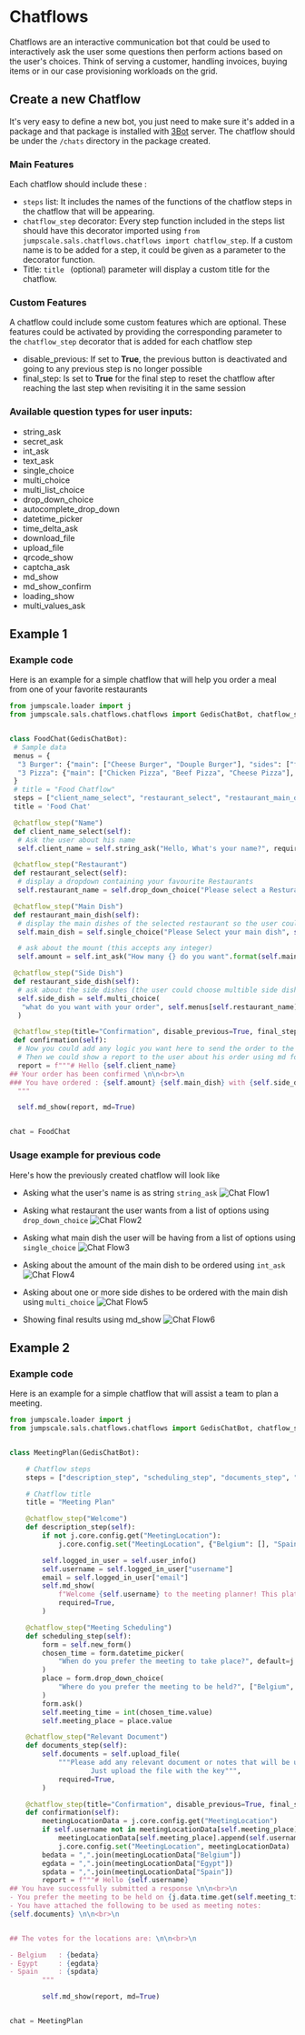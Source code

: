 # Chatflows


Chatflows are an interactive communication bot that could be used to interactively ask the user some questions then perform actions based on the user's choices. Think of serving a customer, handling invoices, buying items or in our case provisioning workloads on the grid.

## Create a new Chatflow

It's very easy to define a new bot, you just need to make sure it's added in a package and that package is installed with [3Bot](threefold__3bot_def) server. The chatflow should be under the `/chats` directory in the package created.

### Main Features
Each chatflow should include these :
- `steps` list:
 It includes the names of the functions of the chatflow steps in the chatflow that will be appearing.
- `chatflow_step` decorator:
 Every step function included in the steps list should have this decorator imported using `from jumpscale.sals.chatflows.chatflows import chatflow_step`. If a custom name is to be added for a step, it could be given as a parameter to the decorator function.
- Title:
 `title ` (optional) parameter will display a custom title for the chatflow.

### Custom Features

A chatflow could include some custom features which are optional. These features could be activated by providing the corresponding parameter to the `chatflow_step` decorator that is added for each chatflow step

- disable_previous:
 If set to **True**, the previous button is deactivated and going to any previous step is no longer possible
- final_step:
 Is set to **True** for the final step to reset the chatflow after reaching the last step when revisiting it in the same session

### Available question types for user inputs:

- string_ask
- secret_ask
- int_ask
- text_ask
- single_choice
- multi_choice
- multi_list_choice
- drop_down_choice
- autocomplete_drop_down
- datetime_picker
- time_delta_ask
- download_file
- upload_file
- qrcode_show
- captcha_ask
- md_show
- md_show_confirm
- loading_show
- multi_values_ask


## Example 1

### Example code
Here is an example for a simple chatflow that will help you order a meal from one of your favorite restaurants

```python
from jumpscale.loader import j
from jumpscale.sals.chatflows.chatflows import GedisChatBot, chatflow_step


class FoodChat(GedisChatBot):
 # Sample data
 menus = {
  "3 Burger": {"main": ["Cheese Burger", "Douple Burger"], "sides": ["fries", "Onion rings"]},
  "3 Pizza": {"main": ["Chicken Pizza", "Beef Pizza", "Cheese Pizza"], "sides": ["fries", "Cheese"]},
 }
 # title = "Food Chatflow"
 steps = ["client_name_select", "restaurant_select", "restaurant_main_dish", "restaurant_side_dish", "confirmation"]
 title = 'Food Chat'

 @chatflow_step("Name")
 def client_name_select(self):
  # Ask the user about his name
  self.client_name = self.string_ask("Hello, What's your name?", required=True)

 @chatflow_step("Restaurant")
 def restaurant_select(self):
  # display a dropdown containing your favourite Restaurants
  self.restaurant_name = self.drop_down_choice("Please select a Resturant", list(self.menus.keys()))

 @chatflow_step("Main Dish")
 def restaurant_main_dish(self):
  # display the main dishes of the selected restaurant so the user could choose only one dish
  self.main_dish = self.single_choice("Please Select your main dish", self.menus[self.restaurant_name]["main"])

  # ask about the mount (this accepts any integer)
  self.amount = self.int_ask("How many {} do you want".format(self.main_dish))

 @chatflow_step("Side Dish")
 def restaurant_side_dish(self):
  # ask about the side dishes (the user could choose multible side dishes)
  self.side_dish = self.multi_choice(
   "what do you want with your order", self.menus[self.restaurant_name]["sides"]
  )

 @chatflow_step(title="Confirmation", disable_previous=True, final_step=True)
 def confirmation(self):
  # Now you could add any logic you want here to send the order to the restaurant
  # Then we could show a report to the user about his order using md format
  report = f"""# Hello {self.client_name}
## Your order has been confirmed \n\n<br>\n
### You have ordered : {self.amount} {self.main_dish} with {self.side_dish}
  """

  self.md_show(report, md=True)


chat = FoodChat

```

### Usage example for previous code
<!-- # TODO Describe chatflows more include step configurations like last step and previous-->

Here's how the previously created chatflow will look like

- Asking what the user's name is as string `string_ask`
![Chat Flow1](sdk__chat1.png  )

- Asking what restaurant the user wants from a list of options using `drop_down_choice`
![Chat Flow2](sdk__chat2.png  )

- Asking what main dish the user will be having from a list of options using `single_choice`
![Chat Flow3](sdk__chat3.png  )

- Asking about the amount of the main dish to be ordered using `int_ask`
![Chat Flow4](sdk__chat4.png  )

- Asking about one or more side dishes to be ordered with the main dish using `multi_choice`
![Chat Flow5](sdk__chat5.png  )

- Showing final results using md_show
![Chat Flow6](sdk__chat6.png  )


## Example 2

### Example code
Here is an example for a simple chatflow that will assist a team to plan a meeting.

```python
from jumpscale.loader import j
from jumpscale.sals.chatflows.chatflows import GedisChatBot, chatflow_step


class MeetingPlan(GedisChatBot):

    # Chatflow steps
    steps = ["description_step", "scheduling_step", "documents_step", "confirmation"]

    # Chatflow title
    title = "Meeting Plan"

    @chatflow_step("Welcome")
    def description_step(self):
        if not j.core.config.get("MeetingLocation"):
            j.core.config.set("MeetingLocation", {"Belgium": [], "Spain": [], "Egypt": []})

        self.logged_in_user = self.user_info()
        self.username = self.logged_in_user["username"]
        email = self.logged_in_user["email"]
        self.md_show(
            f"Welcome {self.username} to the meeting planner! This platform will be used to plan and gather required information for the next meeting.",
            required=True,
        )

    @chatflow_step("Meeting Scheduling")
    def scheduling_step(self):
        form = self.new_form()
        chosen_time = form.datetime_picker(
            "When do you prefer the meeting to take place?", default=j.data.time.get().timestamp, required=True
        )
        place = form.drop_down_choice(
            "Where do you prefer the meeting to be held?", ["Belgium", "Spain", "Egypt"], required=True
        )
        form.ask()
        self.meeting_time = int(chosen_time.value)
        self.meeting_place = place.value

    @chatflow_step("Relevant Document")
    def documents_step(self):
        self.documents = self.upload_file(
            """Please add any relevant document or notes that will be used in the meeting
                    Just upload the file with the key""",
            required=True,
        )

    @chatflow_step(title="Confirmation", disable_previous=True, final_step=True)
    def confirmation(self):
        meetingLocationData = j.core.config.get("MeetingLocation")
        if self.username not in meetingLocationData[self.meeting_place]:
            meetingLocationData[self.meeting_place].append(self.username)
            j.core.config.set("MeetingLocation", meetingLocationData)
        bedata = ",".join(meetingLocationData["Belgium"])
        egdata = ",".join(meetingLocationData["Egypt"])
        spdata = ",".join(meetingLocationData["Spain"])
        report = f"""# Hello {self.username}
## You have successfully submitted a response \n\n<br>\n
- You prefer the meeting to be held on {j.data.time.get(self.meeting_time).format()} in {self.meeting_place}
- You have attached the following to be used as meeting notes:
{self.documents} \n\n<br>\n


## The votes for the locations are: \n\n<br>\n

- Belgium   : {bedata}
- Egypt     : {egdata}
- Spain     : {spdata}
        """

        self.md_show(report, md=True)


chat = MeetingPlan

```